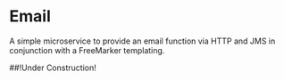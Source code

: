 # Email

A simple microservice to provide an email function via HTTP and JMS in conjunction with a FreeMarker templating.

##!Under Construction!
